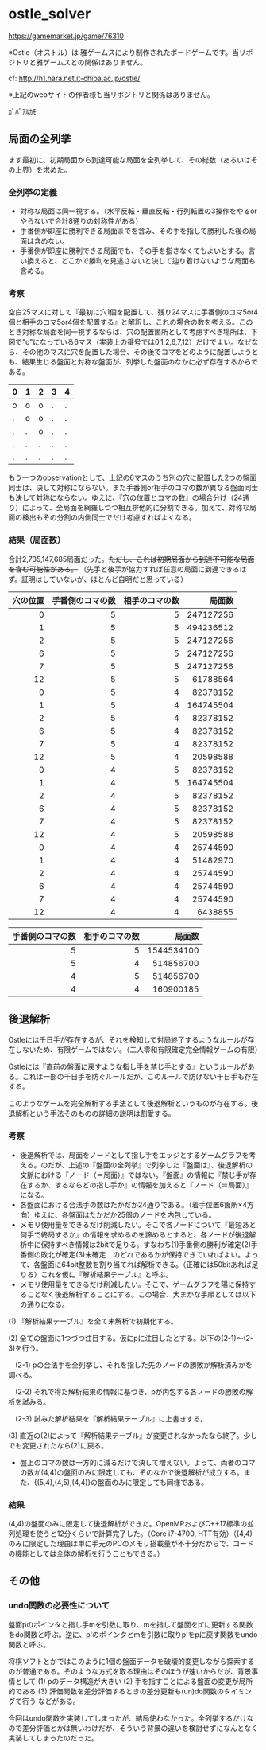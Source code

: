 # ostle_solver

https://gamemarket.jp/game/76310

※Ostle（オストル）は 雅ゲームスにより制作されたボードゲームです。当リポジトリと雅ゲームスとの関係はありません。

cf:
http://h1.hara.net.it-chiba.ac.jp/ostle/

※上記のwebサイトの作者様も当リポジトリと関係はありません。

ｶﾞﾊﾞｱﾙｶﾓ

## 局面の全列挙

まず最初に、初期局面から到達可能な局面を全列挙して、その総数（あるいはその上界）を求めた。

### 全列挙の定義

- 対称な局面は同一視する。（水平反転・垂直反転・行列転置の3操作をやるorやらないで合計8通りの対称性がある）
- 手番側が即座に勝利できる局面までを含み、その手を指して勝利した後の局面は含めない。
- 手番側が即座に勝利できる局面でも、その手を指さなくてもよいとする。言い換えると、どこかで勝利を見逃さないと決して辿り着けないような局面も含める。

### 考察

空白25マスに対して『最初に穴1個を配置して、残り24マスに手番側のコマ5or4個と相手のコマ5or4個を配置する』と解釈し、これの場合の数を考える。このとき対称な局面を同一視するならば、穴の配置箇所として考慮すべき場所は、下図で"o"になっている6マス（実装上の番号では0,1,2,6,7,12）だけでよい。なぜなら、その他のマスに穴を配置した場合、その後でコマをどのように配置しようとも、結果生じる盤面と対称な盤面が、列挙した盤面のなかに必ず存在するからである。

| 0 | 1 | 2 | 3 | 4 |
|---|---|---|---|---|
| o | o | o | . | . |
| . | o | o | . | . |
| . | . | o | . | . |
| . | . | . | . | . |
| . | . | . | . | . |

もう一つのobservationとして、上記の6マスのうち別の穴に配置した2つの盤面同士は、決して対称にならない。また手番側or相手のコマの数が異なる盤面同士も決して対称にならない。ゆえに、『穴の位置とコマの数』の場合分け（24通り）によって、全局面を網羅しつつ相互排他的に分割できる。加えて、対称な局面の検出もその分割の内側同士でだけ考慮すればよくなる。

### 結果（局面数）

合計2,735,147,685局面だった。~~ただし、これは初期局面から到達不可能な局面を含む可能性がある。~~ （先手と後手が協力すれば任意の局面に到達できるはず。証明はしていないが、ほとんど自明だと思っている）

| 穴の位置 | 手番側のコマの数 | 相手のコマの数 | 局面数 |
|---:|---:|---:|---:|
| 0 | 5 | 5 | 247127256 |
| 1 | 5 | 5 | 494236512 |
| 2 | 5 | 5 | 247127256 |
| 6 | 5 | 5 | 247127256 |
| 7 | 5 | 5 | 247127256 |
| 12 | 5 | 5 | 61788564 |
| 0 | 5 | 4 | 82378152 |
| 1 | 5 | 4 | 164745504 |
| 2 | 5 | 4 | 82378152 |
| 6 | 5 | 4 | 82378152 |
| 7 | 5 | 4 | 82378152 |
| 12 | 5 | 4 | 20598588 |
| 0 | 4 | 5 | 82378152 |
| 1 | 4 | 5 | 164745504 |
| 2 | 4 | 5 | 82378152 |
| 6 | 4 | 5 | 82378152 |
| 7 | 4 | 5 | 82378152 |
| 12 | 4 | 5 | 20598588 |
| 0 | 4 | 4 | 25744590 |
| 1 | 4 | 4 | 51482970 |
| 2 | 4 | 4 | 25744590 |
| 6 | 4 | 4 | 25744590 |
| 7 | 4 | 4 | 25744590 |
| 12 | 4 | 4 | 6438855 |

| 手番側のコマの数 | 相手のコマの数 | 局面数 |
|---:|---:|---:|
| 5 | 5 | 1544534100 |
| 5 | 4 | 514856700 |
| 4 | 5 | 514856700 |
| 4 | 4 | 160900185 |

## 後退解析

Ostleには千日手が存在するが、それを検知して対局終了するようなルールが存在しないため、有限ゲームではない。（二人零和有限確定完全情報ゲームの有限）

Ostleには『直前の盤面に戻すような指し手を禁じ手とする』というルールがある。これは一部の千日手を防ぐルールだが、このルールで防げない千日手も存在する。

このようなゲームを完全解析する手法として後退解析というものが存在する。後退解析という手法そのものの詳細の説明は割愛する。

### 考察

- 後退解析では、局面をノードとして指し手をエッジとするゲームグラフを考える。のだが、上述の『盤面の全列挙』で列挙した『盤面は』、後退解析の文脈における『ノード（＝局面）』ではない。『盤面』の情報に『禁じ手が存在するか、するならどの指し手か』の情報を加えると『ノード（＝局面）』になる。
- 各盤面における合法手の数はたかだか24通りである。（着手位置6箇所×4方向）ゆえに、各盤面はたかだか25個のノードを内包している。
- メモリ使用量をできるだけ削減したい。そこで各ノードについて『最短あと何手で終局するか』の情報を求めるのを諦めるとすると、各ノードが後退解析中に保持すべき情報は2bitで足りる。すなわち(1)手番側の勝利が確定(2)手番側の敗北が確定(3)未確定　のどれであるかが保持できていればよい。よって、各盤面に64bit整数を割り当てれば解析できる。（正確には50bitあれば足りる）これを仮に『解析結果テーブル』と呼ぶ。
- メモリ使用量をできるだけ削減したい。そこで、ゲームグラフを陽に保持することなく後退解析することにする。この場合、大まかな手順としては以下の通りになる。

(1) 『解析結果テーブル』を全て未解析で初期化する。

(2) 全ての盤面に1つづつ注目する。仮にpに注目したとする。以下の(2-1)～(2-3)を行う。

　(2-1) pの合法手を全列挙し、それを指した先のノードの勝敗が解析済みかを調べる。

　(2-2) それで得た解析結果の情報に基づき、pが内包する各ノードの勝敗の解析を試みる。

　(2-3) 試みた解析結果を『解析結果テーブル』に上書きする。

(3) 直近の(2)によって『解析結果テーブル』が変更されなかったなら終了。少しでも変更されたなら(2)に戻る。

- 盤上のコマの数は一方的に減るだけで決して増えない。よって、両者のコマの数が(4,4)の盤面のみに限定しても、そのなかで後退解析が成立する。また、{(5,4),(4,5),(4,4)}の盤面のみに限定しても同様である。

### 結果

(4,4)の盤面のみに限定して後退解析ができた。OpenMPおよびC++17標準の並列処理を使うと12分くらいで計算完了した。（Core i7-4700, HTT有効）（(4,4)のみに限定した理由は単に手元のPCのメモリ搭載量が不十分だからで、コードの機能としては全体の解析を行うこともできる。）

## その他

### undo関数の必要性について

盤面pのポインタと指し手mを引数に取り、mを指して盤面をp'に更新する関数をdo関数と呼ぶ。逆に、p'のポインタとmを引数に取りp'をpに戻す関数をundo関数と呼ぶ。

将棋ソフトとかではこのように1個の盤面データを破壊的変更しながら探索するのが普通である。そのような方式を取る理由はそのほうが速いからだが、背景事情として (1) pのデータ構造が大きい (2) 手を指すことによる盤面の変更が局所的である (3) 評価関数を差分評価するときの差分更新も(un)do関数のタイミングで行う などがある。

今回はundo関数を実装してしまったが、結局使わなかった。全列挙するだけなので差分評価とかは無いわけだが、そういう背景の違いを検討せずになんとなく実装してしまったのだった。
